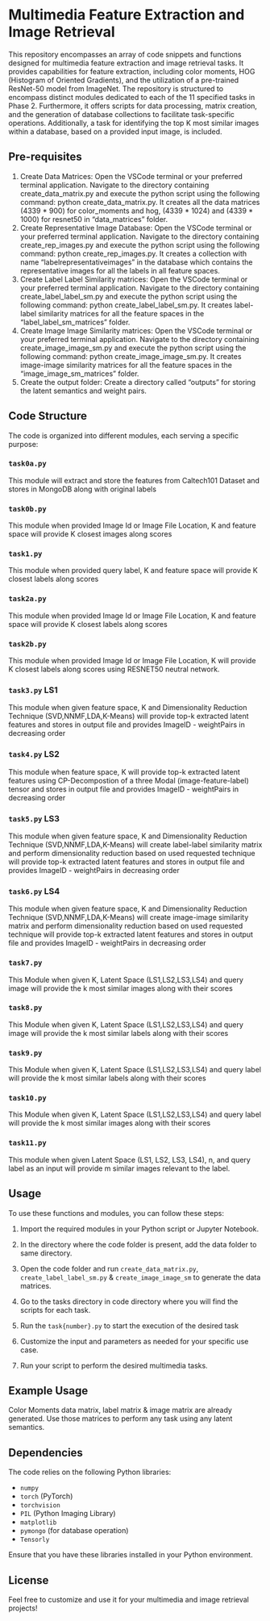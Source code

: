 # Multimedia Feature Extraction and Image Retrieval

This repository encompasses an array of code snippets and functions designed for multimedia feature extraction and image retrieval tasks. It provides capabilities for feature extraction, including color moments, HOG (Histogram of Oriented Gradients), and the utilization of a pre-trained ResNet-50 model from ImageNet. The repository is structured to encompass distinct modules dedicated to each of the 11 specified tasks in Phase 2. Furthermore, it offers scripts for data processing, matrix creation, and the generation of database collections to facilitate task-specific operations. Additionally, a task for identifying the top K most similar images within a database, based on a provided input image, is included.

## Pre-requisites 
1.	Create Data Matrices: Open the VSCode terminal or your preferred terminal application. Navigate to the directory containing create_data_matrix.py and execute the python script using the following command: python create_data_matrix.py. It creates all the data matrices (4339 * 900) for color_moments and hog, (4339 * 1024) and (4339 * 1000) for resnet50 in “data_matrices” folder.
2.	Create Representative Image Database: Open the VSCode terminal or your preferred terminal application. Navigate to the directory containing create_rep_images.py and execute the python script using the following command: python create_rep_images.py. It creates a collection with name “labelrepresentativeimages” in the database which contains the representative images for all the labels in all feature spaces.
3.	Create Label Label Similarity matrices: Open the VSCode terminal or your preferred terminal application. Navigate to the directory containing create_label_label_sm.py and execute the python script using the following command: python create_label_label_sm.py. It creates label-label similarity matrices for all the feature spaces in the “label_label_sm_matrices” folder.
4.	Create Image Image Similarity matrices: Open the VSCode terminal or your preferred terminal application. Navigate to the directory containing create_image_image_sm.py and execute the python script using the following command: python create_image_image_sm.py. It creates image-image similarity matrices for all the feature spaces in the “image_image_sm_matrices” folder.
5.	Create the output folder: Create a directory called “outputs” for storing the latent semantics and weight pairs.

## Code Structure

The code is organized into different modules, each serving a specific purpose:

### `task0a.py`

This module will extract and store the features from Caltech101 Dataset and stores in MongoDB along with original labels

### `task0b.py`

This module when provided Image Id or Image File Location, K and feature space will provide K closest images along scores

### `task1.py`

This module when provided query label, K and feature space will provide K closest labels along scores

### `task2a.py`

This module when provided Image Id or Image File Location, K and feature space will provide K closest labels along scores

### `task2b.py`

This module when provided Image Id or Image File Location, K will provide K closest labels along scores using RESNET50 neutral network.

### `task3.py` LS1

This module when given feature space, K and Dimensionality Reduction Technique (SVD,NNMF,LDA,K-Means) will provide top-k extracted latent features and stores in output file and provides ImageID - weightPairs in decreasing order

### `task4.py` LS2

This module when feature space, K will provide top-k extracted latent features using CP-Decompostion of a three Modal (image-feature-label) tensor and stores in output file and provides ImageID - weightPairs in decreasing order

### `task5.py` LS3

This module when given feature space, K and Dimensionality Reduction Technique (SVD,NNMF,LDA,K-Means)
will create label-label similarity matrix and perform dimensionality reduction based on used requested technique will provide top-k extracted latent features and stores in output file and provides ImageID - weightPairs in decreasing order

### `task6.py` LS4

This module when given feature space, K and Dimensionality Reduction Technique (SVD,NNMF,LDA,K-Means)
will create image-image similarity matrix and perform dimensionality reduction based on used requested technique will provide top-k extracted latent features and stores in output file and provides ImageID - weightPairs in decreasing order

### `task7.py`

This Module when given K, Latent Space (LS1,LS2,LS3,LS4) and query image will provide the k most similar images along with their scores

### `task8.py`

This Module when given K, Latent Space (LS1,LS2,LS3,LS4) and query image will provide the k most similar labels along with their scores

### `task9.py`

This Module when given K, Latent Space (LS1,LS2,LS3,LS4) and query label will provide the k most similar labels along with their scores

### `task10.py`

This Module when given K, Latent Space (LS1,LS2,LS3,LS4) and query label will provide the k most similar images along with their scores

### `task11.py`

This module when given Latent Space (LS1, LS2, LS3, LS4), n, and query label as an input will provide m similar images relevant to the label.

## Usage

To use these functions and modules, you can follow these steps:

1. Import the required modules in your Python script or Jupyter Notebook.

2. In the directory where the code folder is present, add the data folder to same directory.

3. Open the code folder and run `create_data_matrix.py`, `create_label_label_sm.py` & `create_image_image_sm` to generate the data matrices.

4. Go to the tasks directory in code directory where you will find the scripts for each task. 

2. Run the `task{number}.py` to start the execution of the desired task

3. Customize the input and parameters as needed for your specific use case.

4. Run your script to perform the desired multimedia tasks.

## Example Usage

Color Moments data matrix, label matrix & image matrix are already generated. Use those matrices to perform any task using any latent semantics.

## Dependencies

The code relies on the following Python libraries:
- `numpy`
- `torch` (PyTorch)
- `torchvision`
- `PIL` (Python Imaging Library)
- `matplotlib`
- `pymongo` (for database operation)
- `Tensorly`

Ensure that you have these libraries installed in your Python environment.

## License

Feel free to customize and use it for your multimedia and image retrieval projects!
